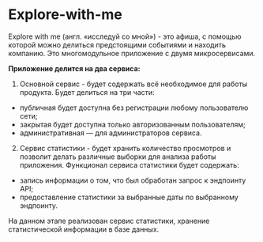 # Explore-with-me

Explore with me (англ. «исследуй со мной») - это афиша, с помощью которой можно делиться
предстоящими событиями и находить компанию. Это многомодульное приложение с двумя микросервисами.

**Приложение делится на два сервиса:**

1. Основной сервис - будет содержать всё необходимое для работы продукта. Будет делиться на три части:

* публичная будет доступна без регистрации любому пользователю сети;
* закрытая будет доступна только авторизованным пользователям;
* административная — для администраторов сервиса.

2. Сервис статистики - будет хранить количество просмотров и позволит делать различные выборки
   для анализа работы приложения. Функционал сервиса статистики будет содержать:

* запись информации о том, что был обработан запрос к эндпоинту API;
* предоставление статистики за выбранные даты по выбранному эндпоинту.

На данном этапе реализован сервис статистики, хранение статистической информации в базе данных.